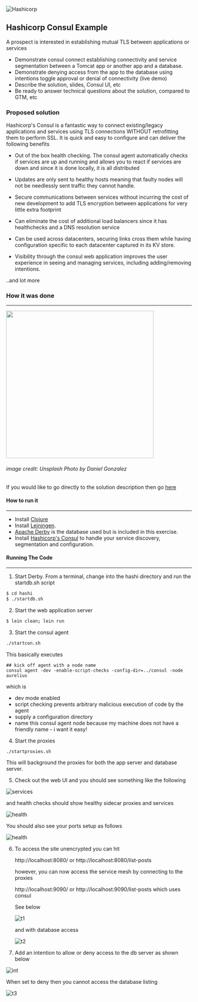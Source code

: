 ![Hashicorp](./resources/images/hclogo.png)

## Hashicorp Consul Example

A prospect is interested in establishing mutual TLS between applications or services

* Demonstrate consul connect establishing connectivity and service segmentation between a Tomcat app or another app and a database.
* Demonstrate denying access from the app to the database using intentions toggle approval or denial of connectivity (live demo)
* Describe the solution, slides, Consul UI, etc
* Be ready to answer technical questions about the solution, compared to GTM, etc


### Proposed solution

Hashicorp's Consul is a fantastic way to connect existing/legacy applications and services using TLS connections WITHOUT retrofitting them to perform SSL. It is quick and easy to configure and can deliver the following benefits

 * Out of the box health checking. The consul agent automatically checks if services are up and running and allows you to react if services are down and since it is done locally, it is all distributed

 * Updates are only sent to healthy hosts meaning that faulty nodes will not be needlessly sent traffic they cannot handle.

 * Secure communications between services without incurring the cost of new development to add TLS encryption between applications for very little extra footprint

 * Can eliminate the cost of additional load balancers since it has healthchecks and a DNS resolution service

 * Can be used across datacenters, securing links cross them while having configuration specific to each datacenter captured in its KV store.

 * Visibility through the consul web application improves the user experience in seeing and managing services, including adding/removing intentions.  

 ..and lot more


### How it was done
---

<img src="./resources/images/directions.jpeg" width=400 align=left/>

###### image credit: Unsplash Photo by Daniel Gonzalez

If you would like to go directly to the solution description then go [here](./docs/plan.md)


#### How to run it
---

* Install [Clojure](www.clojure.org)
* Install [Leiningen](www.leiningen.org).
* [Apache Derby](http://db.apache.org/derby/) is the database used but is included in this exercise.
* Install [Hashicorp's Consul](https://www.consul.io/) to handle your service discovery, segmentation and configuration.


#### Running The Code
---

1. Start Derby. From a terminal, change into the hashi directory and run the startdb.sh script

````bash  
$ cd hashi
$ ./startdb.sh
````

2. Start the web application server

````bash  
$ lein clean; lein run
````

3. Start the consul agent
````bash  
./startcon.sh
````

This basically executes
````
## kick off agent with a node name
consul agent -dev -enable-script-checks -config-dir=../consul -node aurelius

````

which is
 * dev mode enabled
 * script checking prevents arbitrary malicious execution of code by the agent
 * supply a configuration directory
 * name this consul agent node because my machine does not have a friendly name - i want it easy!

4. Start the proxies

 ````bash  
./startproxies.sh
 ````

 This will background the proxies for both the app server and database server.

5. Check out the web UI and you should see something like the following

![services](./resources/images/services.png)

and health checks should show healthy sidecar proxies and services

 ![health](./resources/images/healthchecks.png)

 You should also see your ports setup as follows

 ![health](./resources/images/serviceports.png)


 6. To access the site unencrypted you can hit

    http://localhost:8080/ or http://localhost:8080/list-posts

    however, you can now access the service mesh by connecting to the proxies

    http://localhost:9090/ or http://localhost:9090/list-posts which uses consul

    See below

    ![t1](./resources/images/test1.png)

    and with database access

    ![t2](./resources/images/test2.png)


 7. Add an intention to allow or deny access to the db server as shown below

  ![int](./resources/images/intentions.png)

  When set to deny then you cannot access the database listing

  ![t3](./resources/images/denied.png)
